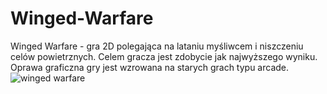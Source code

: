 # Winged-Warfare
Winged Warfare - gra 2D polegająca na lataniu myśliwcem i niszczeniu celów powietrznych. Celem gracza jest zdobycie jak najwyższego wyniku. Oprawa graficzna gry jest wzrowana na starych grach typu arcade.
![winged warfare](https://github.com/Spenuri77/Winged-Warfare/assets/174376308/d907719c-b887-4c82-89b2-3fa4f1083a3f)
